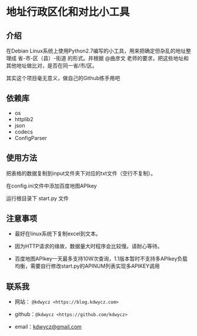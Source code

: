 地址行政区化和对比小工具
=====================
介绍
----
在Debian Linux系统上使用Python2.7编写的小工具，用来把确定但杂乱的地址整理成 省-市-区（县）-街道 的形式。并根据 @曲彦文 老师的要求，把这些地址和其他地址做比对，是否在同一省/市/区。

其实这个项目毫无意义，做自己的Github练手用吧


依赖库
----
- os
- httplib2
- json
- codecs
- ConfigParser

使用方法
----
把表格的数据复制到input文件夹下对应的txt文件（空行不复制）。

在config.ini文件中添加百度地图APIkey

运行根目录下 start.py 文件

注意事项
----
- 最好在linux系统下复制excel到文本。

- 因为HTTP请求的缘故，数据量大时程序会比较慢。请耐心等待。

- 百度地图APIkey一天最多支持10W次查询，1.1版本暂时不支持多APIkey负载均衡，需要自行修改start.py的APINUM列表实现多APIKEY调用

联系我
----
- 网站： `@kdwycz <https://blog.kdwycz.com>`

- github：`@kdwycz <https://github.com/kdwycz>`

- email：kdwycz@gmail.com